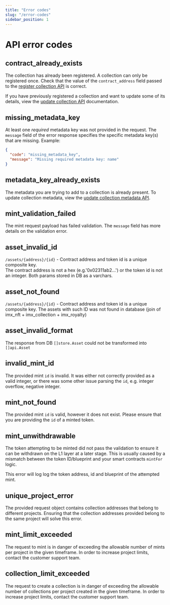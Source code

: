 ```yaml
---
title: "Error codes"
slug: "/error-codes"
sidebar_position: 1
---
```


# API error codes

## contract_already_exists

The collection has already been registered. A collection can only be registered once. Check that the value of the `contract_address` field passed to the [register collection API](/reference#/operations/createCollection) is correct.

If you have previously registered a collection and want to update some of its details, view the [update collection API](/reference#/operations/updateCollection) documentation.

## missing_metadata_key

At least one *required* metadata key was not provided in the request. The `message` field of the error response specifies the specific metadata key(s) that are missing. Example:

```json
{
  "code": "missing_metadata_key",
  "message": "Missing required metadata key: name"
}
```

## metadata_key_already_exists

The metadata you are trying to add to a collection is already present. To update collection metadata, view the [update collection metadata API](/reference#/operations/updateCollection).

## mint_validation_failed

The mint request payload has failed validation. The `message` field has more details on the validation error.

## asset_invalid_id
`/assets/{address}/{id}` - Contract address and token id is a unique composite key.  
The contract address is not a hex (e.g.'0x02311ab2...') or the token id is not an integer. Both params stored in DB as a varchars.

## asset_not_found

`/assets/{address}/{id}` - Contract address and token id is a unique composite key. The assets with such ID was not found in database (join of imx_nft + imx_collection + imx_royalty)

## asset_invalid_format

The response from DB `[]store.Asset` could not be transformed into `[]api.Asset`

## invalid_mint_id

The provided mint `id` is invalid. It was either not correctly provided as a valid integer, or there was some other issue parsing the `id`, e.g. integer overflow, negative integer.

## mint_not_found

The provided mint `id` is valid, however it does not exist. Please ensure that you are providing the `id` of a minted token.

## mint_unwithdrawable

The token attempting to be minted did not pass the validation to ensure it can be withdrawn on the L1 layer at a later stage. This is usually caused by a mismatch between the token ID/blueprint and your smart contracts `mintFor` logic.

This error will log log the token address, id and blueprint of the attempted mint.

## unique_project_error

The provided request object contains collection addresses that belong to different projects. Ensuring that the collection addresses provided belong to the same project will solve this error.

## mint_limit_exceeded

The request to mint is in danger of exceeding the allowable number of mints per project in the given timeframe. In order to increase project limits, contact the customer support team.

## collection_limit_exceeded

The request to create a collection is in danger of exceeding the allowable number of collections per project created in the given timeframe. In order to increase project limits, contact the customer support team.